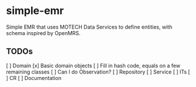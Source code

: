 simple-emr
==========

Simple EMR that uses MOTECH Data Services to define entities, with schema inspired by OpenMRS.


TODOs
-----

[ ] Domain
    [x] Basic domain objects
    [ ] Fill in hash code, equals on a few remaining classes
    [ ] Can I do Observation<T>?
[ ] Repository
[ ] Service
[ ] ITs
[ ] CR
[ ] Documentation
